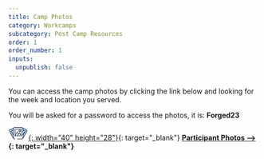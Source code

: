 ```yaml
---
title: Camp Photos
category: Workcamps
subcategory: Post Camp Resources
order: 1
order_number: 1
inputs:
  unpublish: false
---
```

You can access the camp photos by clicking the link below and looking for the week and location you served.

You will be asked for a password to access the photos, it is: **Forged23**

[![](/uploads/photosicon-1.png){: width="40" height="28"}](https://groupcares-my.sharepoint.com/:f:/g/personal/admin_groupcares_org/EppAPY_a7aNBo0XoT47SyKUBupw1QGZ3pKwjnlPmcsgY6Q?e=ZofydT){: target="_blank"}&nbsp;**[Participant Photos –&gt;](https://groupcares-my.sharepoint.com/:f:/g/personal/admin_groupcares_org/EppAPY_a7aNBo0XoT47SyKUBgmrOwfmhJeIYv4HMrkSJyg?e=6Lj0St){: target="_blank"}**